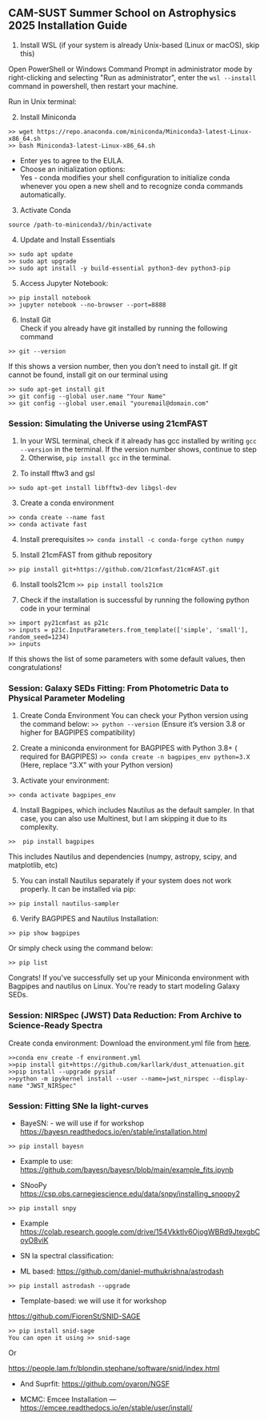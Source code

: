 ## CAM-SUST Summer School on Astrophysics 2025 Installation Guide

1. Install WSL (if your system is already Unix-based (Linux or macOS), skip this) <br>

Open PowerShell or Windows Command Prompt in administrator mode by right-clicking and selecting "Run as administrator", enter the `wsl --install` command in powershell, then restart your machine.

Run in Unix terminal: <br>

2. Install Miniconda 
```
>> wget https://repo.anaconda.com/miniconda/Miniconda3-latest-Linux-x86_64.sh
>> bash Miniconda3-latest-Linux-x86_64.sh
```

- Enter yes  to agree to the EULA. 
- Choose an initialization options: <br>
    Yes - conda modifies your shell configuration to initialize conda whenever you open a new shell and to recognize conda commands automatically.

3. Activate Conda

``` source /path-to-miniconda3//bin/activate ```

4. Update and Install Essentials
```
>> sudo apt update
>> sudo apt upgrade
>> sudo apt install -y build-essential python3-dev python3-pip
```

5. Access Jupyter Notebook:
```
>> pip install notebook
>> jupyter notebook --no-browser --port=8888
```

6. Install Git <br>
Check if you already have git installed by running the following command 

```>> git --version```

If this shows a version number, then you don’t need to install git. If git cannot be found, install git on our terminal using 

```
>> sudo apt-get install git
>> git config --global user.name "Your Name"
>> git config --global user.email "youremail@domain.com"
```

### Session: Simulating the Universe using 21cmFAST

1. In your WSL terminal, check if it already has gcc installed by writing `gcc --version` in the terminal. If the version number shows, continue to step 2. Otherwise, `pip install gcc` in the terminal.

2. To install fftw3 and gsl  
```
>> sudo apt-get install libfftw3-dev libgsl-dev
```

3. Create a conda environment 
```
>> conda create --name fast
>> conda activate fast
```

4. Install prerequisites `>> conda install -c conda-forge cython numpy`

5. Install 21cmFAST from github repository 
```
>> pip install git+https://github.com/21cmfast/21cmFAST.git
```

6. Install tools21cm `>> pip install tools21cm`

7. Check if the installation is successful by running the following python code in your terminal 
```
>> import py21cmfast as p21c
>> inputs = p21c.InputParameters.from_template(['simple', 'small'], random_seed=1234)
>> inputs
```
If this shows the list of some parameters with some default values, then congratulations!

### Session: Galaxy SEDs Fitting: From Photometric Data to Physical Parameter Modeling

1. Create Conda Environment
You can check your Python version using the command below:
`>> python --version`  (Ensure it’s version 3.8 or higher for BAGPIPES compatibility)

2. Create a miniconda environment for BAGPIPES with Python 3.8+ ( required for BAGPIPES) 
```>> conda create -n bagpipes_env python=3.X ```
(Here,  replace “3.X” with your Python version)

3. Activate your environment:
```
>> conda activate bagpipes_env
```

4. Install Bagpipes, which includes Nautilus as the default sampler. In that case, you can also use Multinest, but I am skipping it due to its complexity. 

```
>>  pip install bagpipes
```

This includes Nautilus and dependencies (numpy, astropy, scipy, and matplotlib, etc) 

5. You can install Nautilus separately if your system does not work properly. It can be installed via pip:

```
>> pip install nautilus-sampler
```

6. Verify BAGPIPES and Nautilus Installation:
```
>> pip show bagpipes
```
Or simply check using the command below:
```
>> pip list
```
Congrats! If you've successfully set up your Miniconda environment with Bagpipes and nautilus on Linux. You're ready to start modeling Galaxy SEDs.

### Session: NIRSpec (JWST) Data Reduction: From Archive to Science-Ready Spectra

Create conda environment:
Download the environment.yml file from [here](https://drive.google.com/drive/folders/1ENiULtHLNxbkn5Aom9gg6oHMPWWDGxpl?usp=sharing).
```
>>conda env create -f environment.yml
>>pip install git+https://github.com/karllark/dust_attenuation.git
>>pip install --upgrade pysiaf
>>python -m ipykernel install --user --name=jwst_nirspec --display-name "JWST_NIRSpec"
```

### Session: Fitting SNe Ia light-curves

- BayeSN: - we will use if for workshop https://bayesn.readthedocs.io/en/stable/installation.html
```
>> pip install bayesn
```

- Example to use: https://github.com/bayesn/bayesn/blob/main/example_fits.ipynb


- SNooPy https://csp.obs.carnegiescience.edu/data/snpy/installing_snoopy2
```
>> pip install snpy
```

- Example https://colab.research.google.com/drive/154VkktIv6OjogWBRd9JtexgbCoyO8viK

- SN Ia spectral classification:

- ML based: https://github.com/daniel-muthukrishna/astrodash
```
>> pip install astrodash --upgrade
```

- Template-based: we will use it for workshop 

https://github.com/FiorenSt/SNID-SAGE
```
>> pip install snid-sage
You can open it using >> snid-sage
```

Or 

https://people.lam.fr/blondin.stephane/software/snid/index.html

- And Suprfit: https://github.com/oyaron/NGSF


- MCMC: Emcee Installation — https://emcee.readthedocs.io/en/stable/user/install/ 
